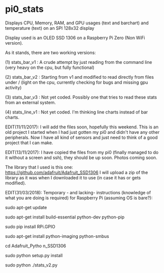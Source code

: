 # pi0_stats
Displays CPU, Memory, RAM, and GPU usages (text and barchart) and temperature (text) on an SPI 128x32 display

Display used is an OLED SSD 1306 on a Raspberry Pi Zero (Non WiFi version).

As it stands, there are two working versions:

(1) stats_bar_v1 : A crude attempt by just reading from the command line (very heavy on the cpu, but fully functional)

(2) stats_bar_v2 : Starting from v1 and modified to read directly from files under / (light on the cpu, currently checking for bugs and missing gpu activity)

(3) stats_bar_v3 : Not yet coded. Possibly one that tries to read these stats from an external system.

(4) stats_line_v1 : Not yet coded. I'm thinking line charts instead of bar charts.

EDIT(11/11/2017): I will add the files soon, hopefully this weekend. This is an old project I started when I had just gotten my pi0 and didn't have any other peripherals. Now I have all kind of sensors and just need to think of a good project that I can make.

EDIT(13/11/2017): I have copied the files from my pi0 (finally managed to do it without a screen and ssh), they should be up soon. Photos coming soon.

The library that I used is this one:
https://github.com/adafruit/Adafruit_SSD1306
I will upload a zip of the library as it was when I downloaded it to use (in case it has or gets modified).

EDIT(31/03/2018):
Temporary - and lacking- instructions (knowledge of what you are doing is required) for Raspberry Pi (assuming OS is bare?):


sudo apt-get update


sudo apt-get install build-essential python-dev python-pip


sudo pip install RPi.GPIO


sudo apt-get install python-imaging python-smbus


cd Adafruit_Pytho n_SSD1306


sudo python setup.py install


sudo python ./stats_v2.py

